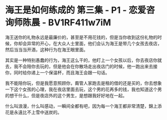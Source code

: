 # 海王是如何练成的 第三集 - P1 - 恋爱咨询师陈晨 - BV1RF411w7iM

海王送你的礼物永远是最廉价的，甚至是不用花钱的，但是当你收到这份礼物的时候，你却会异常的开心，在大众人士里面，他们会认为海王是带几个女孩去夜店，然后当当当开酒，这种行为在海王眼里面。

其实是一种特别愚蠢的行为，海王这么干的，他盯上一个女孩以后，你去夜店你就去，我不会陪你去玩的，但是他会在你散场走出夜店门的时候，他一跑出来去接你，同时给你递上一个保温杯，而且海王会跟一句话。

我不能陪你玩，但是我愿意照顾你，甭管人家跑去是租的借的还是买的，你去想象一下这个女孩的心理，我在夜店里面去玩，这个男的花再多的钱，我也知道这个男的想干什么，但是夜店外的这个男生，是想跟我好好地在一起。

什么叫浪漫，什么叫感动，一瞬间全都有吧，因为每一个海王都非常清楚，錦上添花是永遠比不上雪中送炭的。